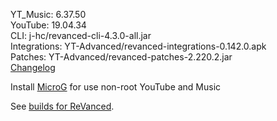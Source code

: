 YT_Music: 6.37.50  
YouTube: 19.04.34  
CLI: j-hc/revanced-cli-4.3.0-all.jar  
Integrations: YT-Advanced/revanced-integrations-0.142.0.apk  
Patches: YT-Advanced/revanced-patches-2.220.2.jar  
[Changelog](https://github.com/YT-Advanced/ReX-patches/releases/tag/v2.220.2)  

Install [MicroG](https://github.com/WSTxda/MicroG-RE/releases/latest) for use non-root YouTube and Music  

See [builds for ReVanced](https://github.com/kevinr99089/ReVanced.Builder/releases/latest).  
